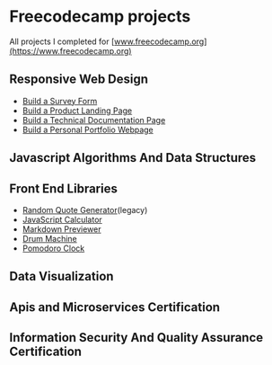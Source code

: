 # Freecodecamp projects
All projects I completed for [www.freecodecamp.org](https://www.freecodecamp.org)

## Responsive Web Design

* [Build a Survey Form](http://jm18457.com/freecodecamp-projects/responsive-web-design/build-a-survey-form/index.html)
* [Build a Product Landing Page](http://jm18457.com/freecodecamp-projects/responsive-web-design/product-landing-page/index.html)
* [Build a Technical Documentation Page](http://jm18457.com/freecodecamp-projects/responsive-web-design/technical-documentation-page/index.html)
* [Build a Personal Portfolio Webpage](http://jm18457.com/freecodecamp-projects/responsive-web-design/personal-portfolio-webpage/index.html)

## Javascript Algorithms And Data Structures

## Front End Libraries
* [Random Quote Generator](http://jm18457.com/freecodecamp-projects/front-end-libraries/random-quote-generator/index.html)(legacy)
* [JavaScript Calculator](http://jm18457.com/freecodecamp-projects/front-end-libraries/javascript-calculator/build/index.html)
* [Markdown Previewer](https://codepen.io/jm18457/pen/QxQwNp)
* [Drum Machine](http://jm18457.com/freecodecamp-projects/front-end-libraries/drum-machine/index.html)
* [Pomodoro Clock](http://jm18457.com/freecodecamp-projects/front-end-libraries/pomodoro-clock/build/index.html)


## Data Visualization

## Apis and Microservices Certification

## Information Security And Quality Assurance Certification